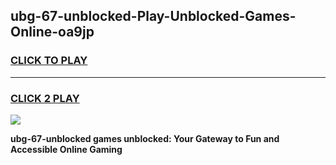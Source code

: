 
## ubg-67-unblocked-Play-Unblocked-Games-Online-oa9jp
<h3>
<a href="https://premium76.site?title=ubg-67-unblocked&ref=25A">CLICK TO PLAY</a></h3>
<hr>

<h3>
<a href="https://premium76.site?title=ubg-67-unblocked&ref=25A">CLICK 2 PLAY</a>
  
</h3>

<a href="https://premium76.site?title=ubg-67-unblocked&ref=25A"><img src="https://clearcache.store/games.png"></a>


**ubg-67-unblocked games unblocked: Your Gateway to Fun and Accessible Online Gaming**
